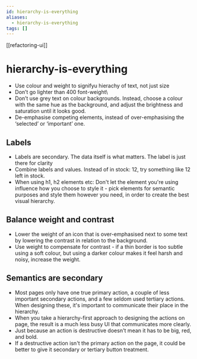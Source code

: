 ```yaml
---
id: hierarchy-is-everything
aliases:
  - hierarchy-is-everything
tags: []
---
```


[[refactoring-ui]]

# hierarchy-is-everything

- Use colour and weight to signifyu hierachy of text, not just size
- Don’t go lighter than 400 font-weight\
- Don’t use grey text on colour backgrounds. Instead, choose a colour with the same hue as the background, and adjust the brightness and saturation until it looks good.
- De-emphasise competing elements, instead of over-emphasising the ‘selected’ or ‘important’ one.

## Labels

- Labels are secondary. The data itself is what matters. The label is just there for clarity
- Combine labels and values. Instead of in stock: 12, try something like 12 left in stock.
- When using h1, h2 elements etc: Don't let the element you're using influence how you choose to style it - pick elements for semantic purposes and style them however you need, in order to create the best visual hierarchy.

## Balance weight and contrast

- Lower the weight of an icon that is over-emphasised next to some text by lowering the contrast in relation to the background.
- Use weight to compensate for contrast - if a thin border is too subtle using a soft colour, but using a darker colour makes it feel harsh and noisy, increase the weight.

## Semantics are secondary

- Most pages only have one true primary action, a couple of less important secondary actions, and a few seldom used tertiary actions. When designing these, it's important to communicate their place in the hierarchy.
- When you take a hierarchy-first approach to designing the actions on page, the result is a much less busy UI that communicates more clearly.
- Just because an action is destructive doesn't mean it has to be big, red, and bold.
- If a destructive action isn't the primary action on the page, it could be better to give it secondary or tertiary button treatment.
